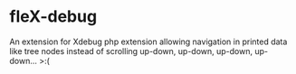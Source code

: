 # fleX-debug
An extension for Xdebug php extension allowing navigation in printed data like tree nodes instead of scrolling up-down, up-down, up-down, up-down... >:( 
